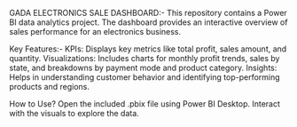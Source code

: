 GADA ELECTRONICS SALE DASHBOARD:-
This repository contains a Power BI data analytics project. The dashboard provides an interactive overview of sales performance for an electronics business.

Key Features:-
KPIs: Displays key metrics like total profit, sales amount, and quantity.
Visualizations: Includes charts for monthly profit trends, sales by state, and breakdowns by payment mode and product category.
Insights: Helps in understanding customer behavior and identifying top-performing products and regions.

How to Use?
Open the included .pbix file using Power BI Desktop.
Interact with the visuals to explore the data.
